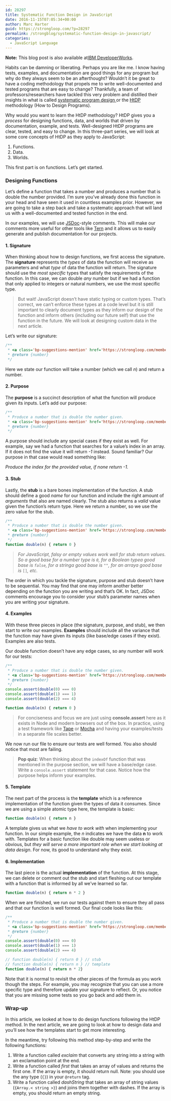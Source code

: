 ```yaml
---
id: 28297
title: Systematic Function Design in JavaScript
date: 2016-11-15T07:05:34+00:00
author: Marc Harter
guid: https://strongloop.com/?p=28297
permalink: /strongblog/systematic-function-design-in-javascript/
categories:
  - JavaScript Language
---
```


**Note:** This blog post is also available at[IBM DeveloperWorks](https://developer.ibm.com/node/2016/11/15/systematic-function-design-in-javascript/).  

<p class="graf graf--p">
  Habits can be damning or liberating. Perhaps you are like me. I know having tests, examples, and documentation are good things for any program but why do they always seem to be an afterthought? Wouldn’t it be great to have a coding methodology that propels me to write well-documented and tested programs that are easy to change? Thankfully, a team of professors/researchers have tackled this very problem and distilled their insights in what is called <a class="markup--anchor markup--p-anchor" href="https://www.edx.org/xseries/how-code-systematic-program-design" target="blank">systematic program design </a>or the <a class="markup--anchor markup--p-anchor" href="http://www.ccs.neu.edu/home/matthias/HtDP2e/" target="blank">HtDP </a>methodology (How to Design Programs).
</p>

<p class="graf graf--p">
  Why would you want to learn the HtDP methodology? HtDP gives you a <em class="markup--em markup--p-em">process</em> for designing functions, data, and worlds that driven by documentation, example, and tests. Well-designed HtDP programs are clear, tested, and easy to change. In this three-part series, we will look at some core concepts of HtDP as they apply to JavaScript:<!--more-->
</p>

<ol class="postList">
  <li class="graf graf--li">
    Functions.
  </li>
  <li class="graf graf--li">
    Data.
  </li>
  <li class="graf graf--li">
    Worlds.
  </li>
</ol>

<p class="graf graf--p">
  This first part is on functions. Let’s get started.<!--more-->
</p>

### Designing Functions

<p class="graf graf--p">
  Let’s define a function that takes a number and produces a number that is double the number provided. I’m sure you’ve already done this function in your head and have seen it used in countless examples prior. However, we are going to take a step back and take a systematic approach that will land us with a well-documented and tested function in the end.
</p>

<p class="graf graf--p">
  In our examples, we will use <a class="markup--anchor markup--p-anchor" href="http://usejsdoc.org/" target="blank">JSDoc</a>-style comments. This will make our comments more useful for other tools like <a class="markup--anchor markup--p-anchor" href="http://ternjs.net/" target="blank">Tern</a> and it allows us to easily generate and publish documentation for our projects.
</p>

#### 1. Signature

<p class="graf graf--p">
  When thinking about how to design functions, we first access the signature<strong class="markup--strong markup--p-strong">. </strong>The <strong class="markup--strong markup--p-strong">signature</strong> represents the <em class="markup--em markup--p-em">types</em> of data the function will receive as parameters and what <em class="markup--em markup--p-em">type</em> of data the function will return. The signature should use the <em class="markup--em markup--p-em">most specific</em> types that satisfy the requirements of the function. In this case, we can double <em class="markup--em markup--p-em">any </em>number but if we had a function that only applied to integers or natural numbers, we use the most specific type.
</p>

<blockquote class="graf graf--blockquote">
  <p>
    But wait! JavaScript doesn’t have static typing or custom types. That’s correct, we can’t enforce these types at a code level but it is still important to clearly document types as they inform our design of the function and inform others (including our future self) that use the function in the future. We will look at designing custom data in the next article.
  </p>
</blockquote>

<p class="graf graf--p">
  Let’s write our signature:
</p>

```js
/**
 * <a class='bp-suggestions-mention' href='https://strongloop.com/members/param/' rel='nofollow'>@param</a> {number} n
 * @return {number}
 */

```

<p class="graf graf--p">
  Here we state our function will take a number (which we call <em class="markup--em markup--p-em">n</em>) and return a number.
</p>

#### 2. Purpose

<p class="graf graf--p">
  The <strong class="markup--strong markup--p-strong">purpose</strong> is a succinct description of what the function will produce given its inputs. Let’s add our purpose:
</p>

```js
/**
 * Produce a number that is double the number given.
 * <a class='bp-suggestions-mention' href='https://strongloop.com/members/param/' rel='nofollow'>@param</a> {number} n
 * @return {number}
 */
```

<p class="graf graf--p">
  A purpose should include any special cases if they exist as well. For example, say we had a function that searches for a value’s index in an array. If it does not find the value it will return <em class="markup--em markup--p-em">-1</em> instead. Sound familiar? Our purpose in that case would read something like:
</p>

<p class="graf graf--p">
  <em class="markup--em markup--p-em">Produce the index for the provided value, if none return -1.</em>
</p>

#### 3. Stub

<p class="graf graf--p">
  Lastly, the <strong class="markup--strong markup--p-strong">stub</strong> is a bare bones implementation of the function. A stub should define a good <em class="markup--em markup--p-em">name</em> for our function and include the right amount of <em class="markup--em markup--p-em">arguments</em> that also are named clearly. The stub also returns a <em class="markup--em markup--p-em">valid</em> value given the function’s return type. Here we return a number, so we use the zero value for the stub.
</p>

```js
/**
 * Produce a number that is double the number given.
 * <a class='bp-suggestions-mention' href='https://strongloop.com/members/param/' rel='nofollow'>@param</a> {number} n
 * @return {number}
 */
function double(n) { return 0 }
```

<blockquote class="graf graf--blockquote">
  <p>
    <em class="markup--em markup--blockquote-em">For JavaScript, falsy or empty values work well for stub return values. So a good base for a number type is </em><code class="markup--code markup--blockquote-code"><em class="markup--em markup--blockquote-em">0</em></code><em class="markup--em markup--blockquote-em">, for a Boolean type<em class="markup--em markup--blockquote-em">a good base </em>is </em><code class="markup--code markup--blockquote-code"><em class="markup--em markup--blockquote-em">false</em></code><em class="markup--em markup--blockquote-em">, for a string<em class="markup--em markup--blockquote-em">a good base </em>is </em><code class="markup--code markup--blockquote-code"><em class="markup--em markup--blockquote-em">""</em></code><em class="markup--em markup--blockquote-em">, for an array<em class="markup--em markup--blockquote-em">a good base </em>is</em> <code class="markup--code markup--blockquote-code">[]</code><em class="markup--em markup--blockquote-em">, etc.</em>
  </p>
</blockquote>

<p class="graf graf--p">
  The order in which you tackle the signature, purpose and stub doesn’t have to be sequential. You may find that one may inform another better depending on the function you are writing and that’s OK. In fact, JSDoc comments encourage you to consider your stub’s parameter names when you are writing your signature.
</p>

#### 4. Examples

<p class="graf graf--p">
  With these three pieces in place (the signature, purpose, and stub), we then start to write our examples. <strong class="markup--strong markup--p-strong">Examples</strong> should include all the variance that the function may have given its inputs (like base/edge cases if they exist). Examples are also tests.
</p>

<p class="graf graf--p">
  Our double function doesn’t have any edge cases, so any number will work for our tests:
</p>

```js
/**
 * Produce a number that is double the number given.
 * <a class='bp-suggestions-mention' href='https://strongloop.com/members/param/' rel='nofollow'>@param</a> {number} n
 * @return {number}
 */
console.assert(double(0) === 0)
console.assert(double(1) === 1)
console.assert(double(2) === 4)

function double(n) { return 0 }
```

<blockquote class="graf graf--blockquote">
  <p>
    For conciseness and focus we are just using <strong class="markup--strong markup--blockquote-strong">console.assert</strong> here as it exists in Node and modern browsers out of the box. In practice, using a test framework like <a class="markup--anchor markup--blockquote-anchor" href="https://github.com/substack/tape" target="blank">Tape</a> or <a class="markup--anchor markup--blockquote-anchor" href="http://mochajs.org" target="blank">Mocha</a> and having your examples/tests in a separate file scales better.
  </p>
</blockquote>

<p class="graf graf--p">
  We now run our file to ensure our tests are well formed. You also should notice that most are failing.
</p>

<blockquote class="graf graf--blockquote">
  <p>
    <strong class="markup--strong markup--blockquote-strong">Pop quiz</strong>: When thinking about the <code class="markup--code markup--blockquote-code">indexOf</code> function that was mentioned in the purpose section, we will have a base/edge case. Write a <code class="markup--code markup--blockquote-code">console.assert</code> statement for that case. Notice how the purpose helps inform your examples.
  </p>
</blockquote>

#### 5. Template

<p class="graf graf--p">
  The next part of the process is the <strong class="markup--strong markup--p-strong">template</strong> which is a reference implementation of the function given the types of data it consumes. Since we are using a simple atomic type here, the template is basic:
</p>

```js
function double(n) { return n }
```

<p class="graf graf--p">
  A template gives us what we <em class="markup--em markup--p-em">have to work with</em> when implementing your function. In our simple example, the <em class="markup--em markup--p-em">n</em> indicates we have the data <strong class="markup--strong markup--p-strong">n</strong> to work with. Templates for a basic function like double may seem useless or obvious, but <em class="markup--em markup--p-em">they will serve a more important role when we start looking at data design</em>. For now, its good to understand why they exist.
</p>

#### 6. Implementation

<p class="graf graf--p">
  The last piece is the actual <strong class="markup--strong markup--p-strong">implementation</strong> of the function. At this stage, we can delete or comment out the stub and start fleshing out our template with a function that is informed by all we’ve learned so far.
</p>

```js
function double(n) { return n * 2 }
```

<p class="graf graf--p">
  When we are finished, we run our tests against them to ensure they all pass and that our function is well formed. Our final code looks like this:
</p>

```js
/**
 * Produce a number that is double the number given.
 * <a class='bp-suggestions-mention' href='https://strongloop.com/members/param/' rel='nofollow'>@param</a> {number} n
 * @return {number}
 */
console.assert(double(0) === 0)
console.assert(double(1) === 1)
console.assert(double(2) === 4)

// function double(n) { return 0 } // stub
// function double(n) { return n } // template
function double(n) { return n * 2}
```

<p class="graf graf--p">
  Note that it is normal to revisit the other pieces of the formula as you work though the steps. For example, you may recognize that you can use a more specific type and therefore update your signature to reflect. Or, you notice that you are missing some tests so you go back and add them in.
</p>

### Wrap-up

<p class="graf graf--p">
  In this article, we looked at how to do design functions following the HtDP method. In the next article, we are going to look at how to design data and you’ll see how the templates start to get more interesting.
</p>

<p class="graf graf--p">
  In the meantime, try following this method step-by-step and write the following functions:
</p>

<ol class="postList">
  <li class="graf graf--li">
    Write a function called <em class="markup--em markup--li-em">exclaim</em> that converts any string into a string with an exclamation point at the end.
  </li>
  <li class="graf graf--li">
    Write a function called <em class="markup--em markup--li-em">first</em> that takes an array of values and returns the first one. If the array is empty, it should return null. Note: you should use the any type (<code class="markup--code markup--li-code">{}</code>) in your <code class="markup--code markup--li-code">@return</code> tag.
  </li>
  <li class="graf graf--li">
    Write a function called <em class="markup--em markup--li-em">dashString</em> that takes an array of string values (<code class="markup--code markup--li-code">{Array.< string >}</code>) and joins them together with dashes. If the array is empty, you should return an empty string.
  </li>
</ol>
